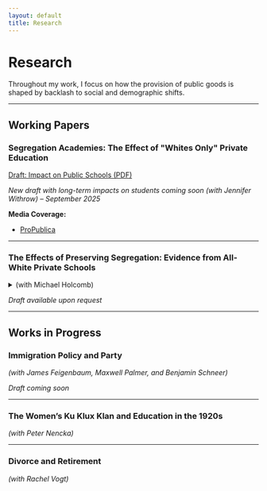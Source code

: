 ```yaml
---
layout: default
title: Research
---
```


# Research

Throughout my work, I focus on how the provision of public goods is shaped by backlash to social and demographic shifts. 

---

## Working Papers

### Segregation Academies: The Effect of "Whites Only" Private Education  
[ Draft: Impact on Public Schools (PDF)](assets/files/williamson_segac.pdf)  

*New draft with long-term impacts on students coming soon (with Jennifer Withrow) – September 2025*  

**Media Coverage:**  
- [ProPublica](https://www.propublica.org/article/alabama-researchers-segregation-academies-school-vouchers)

---

### The Effects of Preserving Segregation: Evidence from All-White Private Schools
<details>
  <summary>(with Michael Holcomb)</summary>
  <p>
  Institutionalized backlash may be an important mediator of social progress. In the post-Brown v. Board (1954) U.S. South, white citizens established de jure segregationist private schools. These “segregation academies” effectively impeded efforts to integrate schools, especially in rural areas (Williamson, 2024).  
  </p>
  <p>
  In this paper, we study the consequences of this preservation of segregation on historical voting behavior and later racial attitudes in the Southeast. We argue that segregation academies entrenched a culture of racial division in places that otherwise would have made steps toward integration. Using difference-in-differences designs around the openings of segregation academies, we find a shift in anti-Black racial attitudes in White respondents in treated counties and a decline in local Black political representation. We discuss potential explanations for these patterns and extensions for future work.
  </p>
</details>  

*Draft available upon request*  

---

## Works in Progress

### Immigration Policy and Party  
*(with James Feigenbaum, Maxwell Palmer, and Benjamin Schneer)*  

*Draft coming soon*  

---

### The Women’s Ku Klux Klan and Education in the 1920s  
*(with Peter Nencka)*  

---

### Divorce and Retirement 
*(with Rachel Vogt)*  